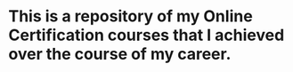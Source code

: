 # This is a repository of my Online Certification courses that I achieved over the course of my career.
